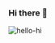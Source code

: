 ### Hi there 👋
![hello-hi](https://user-images.githubusercontent.com/91770238/210221861-3364c9fa-dd32-4f00-ba52-5f8c29d956fd.gif)
